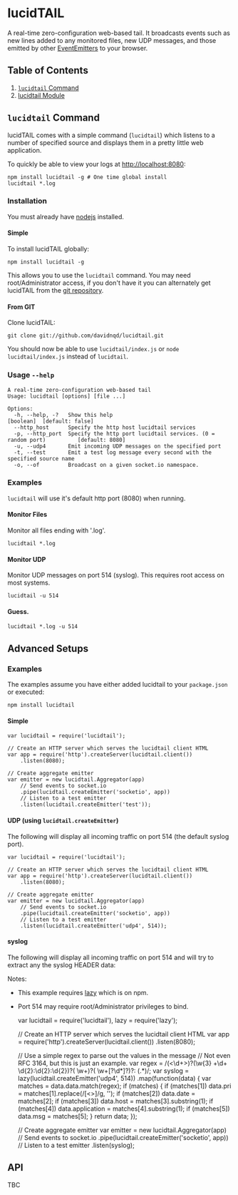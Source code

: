 lucidTAIL
=========

A real-time zero-configuration web-based tail. It broadcasts events such as
new lines added to any monitored files, new UDP messages, and those emitted by other
[EventEmitters](http://nodejs.org/api/events.html#events_class_events_eventemitter)
to your browser.

Table of Contents
-----------------

1. [`lucidtail` Command](#lucidtail-command)
2. [lucidtail Module](#lucidtail-module)

`lucidtail` Command
-------------------

lucidTAIL comes with a simple command (`lucidtail`) which listens to a number of specified
source and displays them in a pretty little web application.

To quickly be able to view your logs at [http://localhost:8080](http://localhost:8080):

	npm install lucidtail -g # One time global install
	lucidtail *.log

### Installation

You must already have [nodejs](http://nodejs.org/download/) installed.

#### Simple

To install lucidTAIL globally:

	npm install lucidtail -g

This allows you to use the `lucidtail` command. You may need root/Administrator access, if
you don't have it you can alternately get lucidTAIL from the [git repository](#from-git).

#### From GIT

Clone lucidTAIL:

	git clone git://github.com/davidnqd/lucidtail.git

You should now be able to use `lucidtail/index.js` or `node lucidtail/index.js`
instead of `lucidtail`.

### Usage `--help`

	A real-time zero-configuration web-based tail
	Usage: lucidtail [options] [file ...]

	Options:
	  -h, --help, -?   Show this help                                                       [boolean]  [default: false]
	  --http_host      Specify the http host lucidtail services                           
	  -p, --http_port  Specify the http port lucidtail services. (0 = random port)          [default: 8080]
	  -u, --udp4       Emit incoming UDP messages on the specified port                   
	  -t, --test       Emit a test log message every second with the specified source name
	  -o, --of         Broadcast on a given socket.io namespace.                          

### Examples

`lucidtail` will use it's default http port (8080) when running.

#### Monitor Files

Monitor all files ending with '.log'.

	lucidtail *.log

#### Monitor UDP

Monitor UDP messages on port 514 (syslog). This requires root access on most systems.

	lucidtail -u 514

#### Guess.

	lucidtail *.log -u 514

Advanced Setups
---------------

### Examples

The examples assume you have either added lucidtail to your `package.json` or executed:

	npm install lucidtail

#### Simple

	var lucidtail = require('lucidtail');

	// Create an HTTP server which serves the lucidtail client HTML
	var app = require('http').createServer(lucidtail.client())
		.listen(8080);

	// Create aggregate emitter
	var emitter = new lucidtail.Aggregator(app)
		// Send events to socket.io
		.pipe(lucidtail.createEmitter('socketio', app))
		// Listen to a test emitter
		.listen(lucidtail.createEmitter('test'));

#### UDP (using `lucidtail.createEmitter`)

The following will display all incoming traffic on port 514 (the default syslog port).

	var lucidtail = require('lucidtail');

	// Create an HTTP server which serves the lucidtail client HTML
	var app = require('http').createServer(lucidtail.client())
		.listen(8080);

	// Create aggregate emitter
	var emitter = new lucidtail.Aggregator(app)
		// Send events to socket.io
		.pipe(lucidtail.createEmitter('socketio', app))
		// Listen to a test emitter
		.listen(lucidtail.createEmitter('udp4', 514));

#### syslog

The following will display all incoming traffic on port 514 and will try to extract any 
the syslog HEADER data:

Notes:

* This example requires [lazy](https://npmjs.org/package/lazy) which is on npm.
* Port 514 may require root/Administrator privileges to bind.

	var lucidtail = require('lucidtail'),
		lazy = require('lazy');

	// Create an HTTP server which serves the lucidtail client HTML
	var app = require('http').createServer(lucidtail.client())
		.listen(8080);

	// Use a simple regex to parse out the values in the message
	// Not even RFC 3164, but this is just an example.
	var regex = /(<\d+>)?(\w{3} +\d+ \d{2}:\d{2}:\d{2})?( \w+)?( \w+\[?\d*\]?)?: (.*)/;
	var syslog = lazy(lucidtail.createEmitter('udp4', 514))
		.map(function(data) {
			var matches = data.data.match(regex);
			if (matches) {
				if (matches[1])
					data.pri = matches[1].replace(/[<>]/g, '');
				if (matches[2])
					data.date = matches[2];
				if (matches[3])
					data.host = matches[3].substring(1);
				if (matches[4])
					data.application = matches[4].substring(1);
				if (matches[5])
					data.msg = matches[5];
			}
			return data;
		});

	// Create aggregate emitter
	var emitter = new lucidtail.Aggregator(app)
		// Send events to socket.io
		.pipe(lucidtail.createEmitter('socketio', app))
		// Listen to a test emitter
		.listen(syslog);

API
---

TBC
